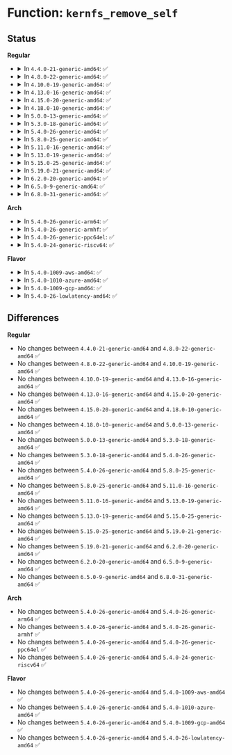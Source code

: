 # Function: <code>kernfs_remove_self</code>

## Status
<b>Regular</b>
<ul>
<li>
<details>
<summary>In <code>4.4.0-21-generic-amd64</code>: ✅</summary>

```c
bool kernfs_remove_self(struct kernfs_node * kn)
```

```json
{
  "name": "kernfs_remove_self",
  "collision_type": "Unique Global",
  "inline_type": "No",
  "funcs": [
    {
      "addr": 18446744071581510912,
      "name": "kernfs_remove_self",
      "external": true,
      "loc": "fs/kernfs/dir.c:1339",
      "file": "fs/kernfs/dir.c",
      "inline": "seen, unknown",
      "caller_inline": [],
      "caller_func": [
        "fs/sysfs/file.c:sysfs_remove_file_self"
      ]
    }
  ],
  "symbols": [
    {
      "addr": 18446744071581510912,
      "name": "kernfs_remove_self",
      "section": ".text",
      "bind": "STB_GLOBAL",
      "size": 332
    }
  ]
}
```
</details>
</li>
<li>
<details>
<summary>In <code>4.8.0-22-generic-amd64</code>: ✅</summary>

```c
bool kernfs_remove_self(struct kernfs_node * kn)
```

```json
{
  "name": "kernfs_remove_self",
  "collision_type": "Unique Global",
  "inline_type": "No",
  "funcs": [
    {
      "addr": 18446744071581696544,
      "name": "kernfs_remove_self",
      "external": true,
      "loc": "fs/kernfs/dir.c:1388",
      "file": "fs/kernfs/dir.c",
      "inline": "seen, unknown",
      "caller_inline": [],
      "caller_func": [
        "fs/sysfs/file.c:sysfs_remove_file_self"
      ]
    }
  ],
  "symbols": [
    {
      "addr": 18446744071581696544,
      "name": "kernfs_remove_self",
      "section": ".text",
      "bind": "STB_GLOBAL",
      "size": 335
    }
  ]
}
```
</details>
</li>
<li>
<details>
<summary>In <code>4.10.0-19-generic-amd64</code>: ✅</summary>

```c
bool kernfs_remove_self(struct kernfs_node * kn)
```

```json
{
  "name": "kernfs_remove_self",
  "collision_type": "Unique Global",
  "inline_type": "No",
  "funcs": [
    {
      "addr": 18446744071581784512,
      "name": "kernfs_remove_self",
      "external": true,
      "loc": "fs/kernfs/dir.c:1339",
      "file": "fs/kernfs/dir.c",
      "inline": "seen, unknown",
      "caller_inline": [],
      "caller_func": [
        "fs/sysfs/file.c:sysfs_remove_file_self"
      ]
    }
  ],
  "symbols": [
    {
      "addr": 18446744071581784512,
      "name": "kernfs_remove_self",
      "section": ".text",
      "bind": "STB_GLOBAL",
      "size": 335
    }
  ]
}
```
</details>
</li>
<li>
<details>
<summary>In <code>4.13.0-16-generic-amd64</code>: ✅</summary>

```c
bool kernfs_remove_self(struct kernfs_node * kn)
```

```json
{
  "name": "kernfs_remove_self",
  "collision_type": "Unique Global",
  "inline_type": "No",
  "funcs": [
    {
      "addr": 18446744071581839296,
      "name": "kernfs_remove_self",
      "external": true,
      "loc": "fs/kernfs/dir.c:1349",
      "file": "fs/kernfs/dir.c",
      "inline": "seen, unknown",
      "caller_inline": [],
      "caller_func": [
        "fs/sysfs/file.c:sysfs_remove_file_self"
      ]
    }
  ],
  "symbols": [
    {
      "addr": 18446744071581839296,
      "name": "kernfs_remove_self",
      "section": ".text",
      "bind": "STB_GLOBAL",
      "size": 334
    }
  ]
}
```
</details>
</li>
<li>
<details>
<summary>In <code>4.15.0-20-generic-amd64</code>: ✅</summary>

```c
bool kernfs_remove_self(struct kernfs_node * kn)
```

```json
{
  "name": "kernfs_remove_self",
  "collision_type": "Unique Global",
  "inline_type": "No",
  "funcs": [
    {
      "addr": 18446744071581989040,
      "name": "kernfs_remove_self",
      "external": true,
      "loc": "fs/kernfs/dir.c:1414",
      "file": "fs/kernfs/dir.c",
      "inline": "seen, unknown",
      "caller_inline": [],
      "caller_func": [
        "fs/sysfs/file.c:sysfs_remove_file_self"
      ]
    }
  ],
  "symbols": [
    {
      "addr": 18446744071581989040,
      "name": "kernfs_remove_self",
      "section": ".text",
      "bind": "STB_GLOBAL",
      "size": 334
    }
  ]
}
```
</details>
</li>
<li>
<details>
<summary>In <code>4.18.0-10-generic-amd64</code>: ✅</summary>

```c
bool kernfs_remove_self(struct kernfs_node * kn)
```

```json
{
  "name": "kernfs_remove_self",
  "collision_type": "Unique Global",
  "inline_type": "No",
  "funcs": [
    {
      "addr": 18446744071582176608,
      "name": "kernfs_remove_self",
      "external": true,
      "loc": "fs/kernfs/dir.c:1437",
      "file": "fs/kernfs/dir.c",
      "inline": "seen, unknown",
      "caller_inline": [],
      "caller_func": [
        "fs/sysfs/file.c:sysfs_remove_file_self"
      ]
    }
  ],
  "symbols": [
    {
      "addr": 18446744071582176608,
      "name": "kernfs_remove_self",
      "section": ".text",
      "bind": "STB_GLOBAL",
      "size": 334
    }
  ]
}
```
</details>
</li>
<li>
<details>
<summary>In <code>5.0.0-13-generic-amd64</code>: ✅</summary>

```c
bool kernfs_remove_self(struct kernfs_node * kn)
```

```json
{
  "name": "kernfs_remove_self",
  "collision_type": "Unique Global",
  "inline_type": "No",
  "funcs": [
    {
      "addr": 18446744071582271744,
      "name": "kernfs_remove_self",
      "external": true,
      "loc": "fs/kernfs/dir.c:1437",
      "file": "fs/kernfs/dir.c",
      "inline": "seen, unknown",
      "caller_inline": [],
      "caller_func": [
        "fs/sysfs/file.c:sysfs_remove_file_self"
      ]
    }
  ],
  "symbols": [
    {
      "addr": 18446744071582271744,
      "name": "kernfs_remove_self",
      "section": ".text",
      "bind": "STB_GLOBAL",
      "size": 334
    }
  ]
}
```
</details>
</li>
<li>
<details>
<summary>In <code>5.3.0-18-generic-amd64</code>: ✅</summary>

```c
bool kernfs_remove_self(struct kernfs_node * kn)
```

```json
{
  "name": "kernfs_remove_self",
  "collision_type": "Unique Global",
  "inline_type": "No",
  "funcs": [
    {
      "addr": 18446744071582436128,
      "name": "kernfs_remove_self",
      "external": true,
      "loc": "fs/kernfs/dir.c:1437",
      "file": "fs/kernfs/dir.c",
      "inline": "seen, unknown",
      "caller_inline": [],
      "caller_func": [
        "fs/sysfs/file.c:sysfs_remove_file_self"
      ]
    }
  ],
  "symbols": [
    {
      "addr": 18446744071582436128,
      "name": "kernfs_remove_self",
      "section": ".text",
      "bind": "STB_GLOBAL",
      "size": 327
    }
  ]
}
```
</details>
</li>
<li>
<details>
<summary>In <code>5.4.0-26-generic-amd64</code>: ✅</summary>

```c
bool kernfs_remove_self(struct kernfs_node * kn)
```

```json
{
  "name": "kernfs_remove_self",
  "collision_type": "Unique Global",
  "inline_type": "No",
  "funcs": [
    {
      "addr": 18446744071582534864,
      "name": "kernfs_remove_self",
      "external": true,
      "loc": "fs/kernfs/dir.c:1437",
      "file": "fs/kernfs/dir.c",
      "inline": "seen, unknown",
      "caller_inline": [],
      "caller_func": [
        "fs/sysfs/file.c:sysfs_remove_file_self"
      ]
    }
  ],
  "symbols": [
    {
      "addr": 18446744071582534864,
      "name": "kernfs_remove_self",
      "section": ".text",
      "bind": "STB_GLOBAL",
      "size": 327
    }
  ]
}
```
</details>
</li>
<li>
<details>
<summary>In <code>5.8.0-25-generic-amd64</code>: ✅</summary>

```c
bool kernfs_remove_self(struct kernfs_node * kn)
```

```json
{
  "name": "kernfs_remove_self",
  "collision_type": "Unique Global",
  "inline_type": "No",
  "funcs": [
    {
      "addr": 18446744071582840832,
      "name": "kernfs_remove_self",
      "external": true,
      "loc": "fs/kernfs/dir.c:1441",
      "file": "fs/kernfs/dir.c",
      "inline": "seen, unknown",
      "caller_inline": [],
      "caller_func": [
        "fs/sysfs/file.c:sysfs_remove_file_self"
      ]
    }
  ],
  "symbols": [
    {
      "addr": 18446744071582840832,
      "name": "kernfs_remove_self",
      "section": ".text",
      "bind": "STB_GLOBAL",
      "size": 324
    }
  ]
}
```
</details>
</li>
<li>
<details>
<summary>In <code>5.11.0-16-generic-amd64</code>: ✅</summary>

```c
bool kernfs_remove_self(struct kernfs_node * kn)
```

```json
{
  "name": "kernfs_remove_self",
  "collision_type": "Unique Global",
  "inline_type": "No",
  "funcs": [
    {
      "addr": 18446744071582913584,
      "name": "kernfs_remove_self",
      "external": true,
      "loc": "fs/kernfs/dir.c:1440",
      "file": "fs/kernfs/dir.c",
      "inline": "seen, unknown",
      "caller_inline": [],
      "caller_func": [
        "fs/sysfs/file.c:sysfs_remove_file_self"
      ]
    }
  ],
  "symbols": [
    {
      "addr": 18446744071582913584,
      "name": "kernfs_remove_self",
      "section": ".text",
      "bind": "STB_GLOBAL",
      "size": 324
    }
  ]
}
```
</details>
</li>
<li>
<details>
<summary>In <code>5.13.0-19-generic-amd64</code>: ✅</summary>

```c
bool kernfs_remove_self(struct kernfs_node * kn)
```

```json
{
  "name": "kernfs_remove_self",
  "collision_type": "Unique Global",
  "inline_type": "No",
  "funcs": [
    {
      "addr": 18446744071582941280,
      "name": "kernfs_remove_self",
      "external": true,
      "loc": "fs/kernfs/dir.c:1442",
      "file": "fs/kernfs/dir.c",
      "inline": "seen, unknown",
      "caller_inline": [],
      "caller_func": [
        "fs/sysfs/file.c:sysfs_remove_file_self"
      ]
    }
  ],
  "symbols": [
    {
      "addr": 18446744071582941280,
      "name": "kernfs_remove_self",
      "section": ".text",
      "bind": "STB_GLOBAL",
      "size": 324
    }
  ]
}
```
</details>
</li>
<li>
<details>
<summary>In <code>5.15.0-25-generic-amd64</code>: ✅</summary>

```c
bool kernfs_remove_self(struct kernfs_node * kn)
```

```json
{
  "name": "kernfs_remove_self",
  "collision_type": "Unique Global",
  "inline_type": "No",
  "funcs": [
    {
      "addr": 18446744071583276448,
      "name": "kernfs_remove_self",
      "external": true,
      "loc": "fs/kernfs/dir.c:1469",
      "file": "fs/kernfs/dir.c",
      "inline": "seen, unknown",
      "caller_inline": [],
      "caller_func": [
        "fs/sysfs/file.c:sysfs_remove_file_self"
      ]
    }
  ],
  "symbols": [
    {
      "addr": 18446744071583276448,
      "name": "kernfs_remove_self",
      "section": ".text",
      "bind": "STB_GLOBAL",
      "size": 324
    }
  ]
}
```
</details>
</li>
<li>
<details>
<summary>In <code>5.19.0-21-generic-amd64</code>: ✅</summary>

```c
bool kernfs_remove_self(struct kernfs_node * kn)
```

```json
{
  "name": "kernfs_remove_self",
  "collision_type": "Unique Global",
  "inline_type": "No",
  "funcs": [
    {
      "addr": 18446744071583780608,
      "name": "kernfs_remove_self",
      "external": true,
      "loc": "fs/kernfs/dir.c:1511",
      "file": "fs/kernfs/dir.c",
      "inline": "seen, unknown",
      "caller_inline": [],
      "caller_func": [
        "fs/sysfs/file.c:sysfs_remove_file_self"
      ]
    }
  ],
  "symbols": [
    {
      "addr": 18446744071583780608,
      "name": "kernfs_remove_self",
      "section": ".text",
      "bind": "STB_GLOBAL",
      "size": 339
    }
  ]
}
```
</details>
</li>
<li>
<details>
<summary>In <code>6.2.0-20-generic-amd64</code>: ✅</summary>

```c
bool kernfs_remove_self(struct kernfs_node * kn)
```

```json
{
  "name": "kernfs_remove_self",
  "collision_type": "Unique Global",
  "inline_type": "No",
  "funcs": [
    {
      "addr": 18446744071584399168,
      "name": "kernfs_remove_self",
      "external": true,
      "loc": "fs/kernfs/dir.c:1582",
      "file": "fs/kernfs/dir.c",
      "inline": "seen, unknown",
      "caller_inline": [],
      "caller_func": [
        "fs/sysfs/file.c:sysfs_remove_file_self"
      ]
    }
  ],
  "symbols": [
    {
      "addr": 18446744071584399168,
      "name": "kernfs_remove_self",
      "section": ".text",
      "bind": "STB_GLOBAL",
      "size": 339
    }
  ]
}
```
</details>
</li>
<li>
<details>
<summary>In <code>6.5.0-9-generic-amd64</code>: ✅</summary>

```c
bool kernfs_remove_self(struct kernfs_node * kn)
```

```json
{
  "name": "kernfs_remove_self",
  "collision_type": "Unique Global",
  "inline_type": "No",
  "funcs": [
    {
      "addr": 18446744071584627712,
      "name": "kernfs_remove_self",
      "external": true,
      "loc": "fs/kernfs/dir.c:1589",
      "file": "fs/kernfs/dir.c",
      "inline": "seen, unknown",
      "caller_inline": [],
      "caller_func": [
        "fs/sysfs/file.c:sysfs_remove_file_self"
      ]
    }
  ],
  "symbols": [
    {
      "addr": 18446744071584627712,
      "name": "kernfs_remove_self",
      "section": ".text",
      "bind": "STB_GLOBAL",
      "size": 339
    }
  ]
}
```
</details>
</li>
<li>
<details>
<summary>In <code>6.8.0-31-generic-amd64</code>: ✅</summary>

```c
bool kernfs_remove_self(struct kernfs_node * kn)
```

```json
{
  "name": "kernfs_remove_self",
  "collision_type": "Unique Global",
  "inline_type": "No",
  "funcs": [
    {
      "addr": 18446744071584859872,
      "name": "kernfs_remove_self",
      "external": true,
      "loc": "fs/kernfs/dir.c:1605",
      "file": "fs/kernfs/dir.c",
      "inline": "seen, unknown",
      "caller_inline": [],
      "caller_func": [
        "fs/sysfs/file.c:sysfs_remove_file_self"
      ]
    }
  ],
  "symbols": [
    {
      "addr": 18446744071584859872,
      "name": "kernfs_remove_self",
      "section": ".text",
      "bind": "STB_GLOBAL",
      "size": 339
    }
  ]
}
```
</details>
</li>
</ul>
<b>Arch</b>
<ul>
<li>
<details>
<summary>In <code>5.4.0-26-generic-arm64</code>: ✅</summary>

```c
bool kernfs_remove_self(struct kernfs_node * kn)
```

```json
{
  "name": "kernfs_remove_self",
  "collision_type": "Unique Global",
  "inline_type": "No",
  "funcs": [
    {
      "addr": 18446603336494169240,
      "name": "kernfs_remove_self",
      "external": true,
      "loc": "fs/kernfs/dir.c:1437",
      "file": "fs/kernfs/dir.c",
      "inline": "seen, unknown",
      "caller_inline": [],
      "caller_func": [
        "fs/sysfs/file.c:sysfs_remove_file_self"
      ]
    }
  ],
  "symbols": [
    {
      "addr": 18446603336494169240,
      "name": "kernfs_remove_self",
      "section": ".text",
      "bind": "STB_GLOBAL",
      "size": 388
    }
  ]
}
```
</details>
</li>
<li>
<details>
<summary>In <code>5.4.0-26-generic-armhf</code>: ✅</summary>

```c
bool kernfs_remove_self(struct kernfs_node * kn)
```

```json
{
  "name": "kernfs_remove_self",
  "collision_type": "Unique Global",
  "inline_type": "No",
  "funcs": [
    {
      "addr": 3227608952,
      "name": "kernfs_remove_self",
      "external": true,
      "loc": "fs/kernfs/dir.c:1437",
      "file": "fs/kernfs/dir.c",
      "inline": "seen, unknown",
      "caller_inline": [],
      "caller_func": [
        "fs/sysfs/file.c:sysfs_remove_file_self"
      ]
    }
  ],
  "symbols": [
    {
      "addr": 3227608952,
      "name": "kernfs_remove_self",
      "section": ".text",
      "bind": "STB_GLOBAL",
      "size": 460
    }
  ]
}
```
</details>
</li>
<li>
<details>
<summary>In <code>5.4.0-26-generic-ppc64el</code>: ✅</summary>

```c
bool kernfs_remove_self(struct kernfs_node * kn)
```

```json
{
  "name": "kernfs_remove_self",
  "collision_type": "Unique Global",
  "inline_type": "No",
  "funcs": [
    {
      "addr": 13835058055287853552,
      "name": "kernfs_remove_self",
      "external": true,
      "loc": "fs/kernfs/dir.c:1437",
      "file": "fs/kernfs/dir.c",
      "inline": "seen, unknown",
      "caller_inline": [],
      "caller_func": [
        "fs/sysfs/file.c:sysfs_remove_file_self"
      ]
    }
  ],
  "symbols": [
    {
      "addr": 13835058055287853552,
      "name": "kernfs_remove_self",
      "section": ".text",
      "bind": "STB_GLOBAL",
      "size": 492
    }
  ]
}
```
</details>
</li>
<li>
<details>
<summary>In <code>5.4.0-24-generic-riscv64</code>: ✅</summary>

```c
bool kernfs_remove_self(struct kernfs_node * kn)
```

```json
{
  "name": "kernfs_remove_self",
  "collision_type": "Unique Global",
  "inline_type": "No",
  "funcs": [
    {
      "addr": 18446743936273637818,
      "name": "kernfs_remove_self",
      "external": true,
      "loc": "fs/kernfs/dir.c:1437",
      "file": "fs/kernfs/dir.c",
      "inline": "seen, unknown",
      "caller_inline": [],
      "caller_func": [
        "fs/sysfs/file.c:sysfs_remove_file_self"
      ]
    }
  ],
  "symbols": [
    {
      "addr": 18446743936273637818,
      "name": "kernfs_remove_self",
      "section": ".text",
      "bind": "STB_GLOBAL",
      "size": 382
    }
  ]
}
```
</details>
</li>
</ul>
<b>Flavor</b>
<ul>
<li>
<details>
<summary>In <code>5.4.0-1009-aws-amd64</code>: ✅</summary>

```c
bool kernfs_remove_self(struct kernfs_node * kn)
```

```json
{
  "name": "kernfs_remove_self",
  "collision_type": "Unique Global",
  "inline_type": "No",
  "funcs": [
    {
      "addr": 18446744071582503600,
      "name": "kernfs_remove_self",
      "external": true,
      "loc": "fs/kernfs/dir.c:1437",
      "file": "fs/kernfs/dir.c",
      "inline": "seen, unknown",
      "caller_inline": [],
      "caller_func": [
        "fs/sysfs/file.c:sysfs_remove_file_self"
      ]
    }
  ],
  "symbols": [
    {
      "addr": 18446744071582503600,
      "name": "kernfs_remove_self",
      "section": ".text",
      "bind": "STB_GLOBAL",
      "size": 327
    }
  ]
}
```
</details>
</li>
<li>
<details>
<summary>In <code>5.4.0-1010-azure-amd64</code>: ✅</summary>

```c
bool kernfs_remove_self(struct kernfs_node * kn)
```

```json
{
  "name": "kernfs_remove_self",
  "collision_type": "Unique Global",
  "inline_type": "No",
  "funcs": [
    {
      "addr": 18446744071582440816,
      "name": "kernfs_remove_self",
      "external": true,
      "loc": "fs/kernfs/dir.c:1437",
      "file": "fs/kernfs/dir.c",
      "inline": "seen, unknown",
      "caller_inline": [],
      "caller_func": [
        "fs/sysfs/file.c:sysfs_remove_file_self"
      ]
    }
  ],
  "symbols": [
    {
      "addr": 18446744071582440816,
      "name": "kernfs_remove_self",
      "section": ".text",
      "bind": "STB_GLOBAL",
      "size": 327
    }
  ]
}
```
</details>
</li>
<li>
<details>
<summary>In <code>5.4.0-1009-gcp-amd64</code>: ✅</summary>

```c
bool kernfs_remove_self(struct kernfs_node * kn)
```

```json
{
  "name": "kernfs_remove_self",
  "collision_type": "Unique Global",
  "inline_type": "No",
  "funcs": [
    {
      "addr": 18446744071582494080,
      "name": "kernfs_remove_self",
      "external": true,
      "loc": "fs/kernfs/dir.c:1437",
      "file": "fs/kernfs/dir.c",
      "inline": "seen, unknown",
      "caller_inline": [],
      "caller_func": [
        "fs/sysfs/file.c:sysfs_remove_file_self"
      ]
    }
  ],
  "symbols": [
    {
      "addr": 18446744071582494080,
      "name": "kernfs_remove_self",
      "section": ".text",
      "bind": "STB_GLOBAL",
      "size": 327
    }
  ]
}
```
</details>
</li>
<li>
<details>
<summary>In <code>5.4.0-26-lowlatency-amd64</code>: ✅</summary>

```c
bool kernfs_remove_self(struct kernfs_node * kn)
```

```json
{
  "name": "kernfs_remove_self",
  "collision_type": "Unique Global",
  "inline_type": "No",
  "funcs": [
    {
      "addr": 18446744071582574720,
      "name": "kernfs_remove_self",
      "external": true,
      "loc": "fs/kernfs/dir.c:1437",
      "file": "fs/kernfs/dir.c",
      "inline": "seen, unknown",
      "caller_inline": [],
      "caller_func": [
        "fs/sysfs/file.c:sysfs_remove_file_self"
      ]
    }
  ],
  "symbols": [
    {
      "addr": 18446744071582574720,
      "name": "kernfs_remove_self",
      "section": ".text",
      "bind": "STB_GLOBAL",
      "size": 327
    }
  ]
}
```
</details>
</li>
</ul>

## Differences
<b>Regular</b>
<ul>
<li>
No changes between <code>4.4.0-21-generic-amd64</code> and <code>4.8.0-22-generic-amd64</code> ✅
</li>
<li>
No changes between <code>4.8.0-22-generic-amd64</code> and <code>4.10.0-19-generic-amd64</code> ✅
</li>
<li>
No changes between <code>4.10.0-19-generic-amd64</code> and <code>4.13.0-16-generic-amd64</code> ✅
</li>
<li>
No changes between <code>4.13.0-16-generic-amd64</code> and <code>4.15.0-20-generic-amd64</code> ✅
</li>
<li>
No changes between <code>4.15.0-20-generic-amd64</code> and <code>4.18.0-10-generic-amd64</code> ✅
</li>
<li>
No changes between <code>4.18.0-10-generic-amd64</code> and <code>5.0.0-13-generic-amd64</code> ✅
</li>
<li>
No changes between <code>5.0.0-13-generic-amd64</code> and <code>5.3.0-18-generic-amd64</code> ✅
</li>
<li>
No changes between <code>5.3.0-18-generic-amd64</code> and <code>5.4.0-26-generic-amd64</code> ✅
</li>
<li>
No changes between <code>5.4.0-26-generic-amd64</code> and <code>5.8.0-25-generic-amd64</code> ✅
</li>
<li>
No changes between <code>5.8.0-25-generic-amd64</code> and <code>5.11.0-16-generic-amd64</code> ✅
</li>
<li>
No changes between <code>5.11.0-16-generic-amd64</code> and <code>5.13.0-19-generic-amd64</code> ✅
</li>
<li>
No changes between <code>5.13.0-19-generic-amd64</code> and <code>5.15.0-25-generic-amd64</code> ✅
</li>
<li>
No changes between <code>5.15.0-25-generic-amd64</code> and <code>5.19.0-21-generic-amd64</code> ✅
</li>
<li>
No changes between <code>5.19.0-21-generic-amd64</code> and <code>6.2.0-20-generic-amd64</code> ✅
</li>
<li>
No changes between <code>6.2.0-20-generic-amd64</code> and <code>6.5.0-9-generic-amd64</code> ✅
</li>
<li>
No changes between <code>6.5.0-9-generic-amd64</code> and <code>6.8.0-31-generic-amd64</code> ✅
</li>
</ul>
<b>Arch</b>
<ul>
<li>
No changes between <code>5.4.0-26-generic-amd64</code> and <code>5.4.0-26-generic-arm64</code> ✅
</li>
<li>
No changes between <code>5.4.0-26-generic-amd64</code> and <code>5.4.0-26-generic-armhf</code> ✅
</li>
<li>
No changes between <code>5.4.0-26-generic-amd64</code> and <code>5.4.0-26-generic-ppc64el</code> ✅
</li>
<li>
No changes between <code>5.4.0-26-generic-amd64</code> and <code>5.4.0-24-generic-riscv64</code> ✅
</li>
</ul>
<b>Flavor</b>
<ul>
<li>
No changes between <code>5.4.0-26-generic-amd64</code> and <code>5.4.0-1009-aws-amd64</code> ✅
</li>
<li>
No changes between <code>5.4.0-26-generic-amd64</code> and <code>5.4.0-1010-azure-amd64</code> ✅
</li>
<li>
No changes between <code>5.4.0-26-generic-amd64</code> and <code>5.4.0-1009-gcp-amd64</code> ✅
</li>
<li>
No changes between <code>5.4.0-26-generic-amd64</code> and <code>5.4.0-26-lowlatency-amd64</code> ✅
</li>
</ul>
